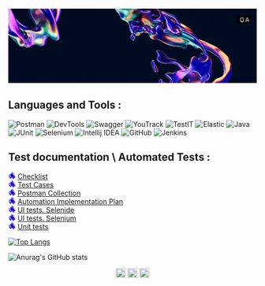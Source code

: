 ![Anna-Piskaeva-1.gif](https://github.com/AEryushova/AEryushova/blob/main/assert/Anna%20Piskaeva%20(1).gif)


## Languages and Tools :
![Postman](https://img.shields.io/badge/-Postman-1d076e?уstyle=for-the-badge&logo=postman)
![DevTools](https://img.shields.io/badge/-DevTools-1d076e?уstyle=for-the-badge&logo=googlechrome)
![Swagger](https://img.shields.io/badge/-Swagger-1d076e?уstyle=for-the-badge&logo=swagger)
![YouTrack](https://img.shields.io/badge/-YouTrack-1d076e?уstyle=for-the-badge&logo=youtrack&logoColor=097CDB)
![TestIT](https://img.shields.io/badge/-TestIT-1d076e?уstyle=for-the-badge&logo=TestITk&logoColor=097CDB)
![Elastic](https://img.shields.io/badge/-Elastic-1d076e?уstyle=for-the-badge&logo=elastic)
![Java](https://img.shields.io/badge/Java-1d076e?уstyle=for-the-badge&logo=openjdk&logoColor=red)
![JUnit](https://img.shields.io/badge/-Junit-1d076e?уstyle=for-the-badge&logo=junit5)
![Selenium](https://img.shields.io/badge/-Selenium-1d076e?estyle=for-the-badge&logo=Selenium&logoColor=#43B02A)
![Intellij IDEA](https://img.shields.io/badge/-Intellij_IDEA-1d076e?уstyle=for-the-badge&logo=IntelliJIDEA)
![GitHub](https://img.shields.io/badge/-GitHub-1d076e?уstyle=for-the-badge&logo=github)
![Jenkins](https://img.shields.io/badge/-Jenkins-1d076e?уstyle=for-the-badge&logo=jenkins)

## Test documentation \ Automated Tests :
<img src="https://github.com/AEryushova/AEryushova/blob/main/assert/9-0.png" width="15px"/> [Checklist](https://docs.google.com/spreadsheets/d/1q7dZi1ivcGzeShGkdvLY1sfDpnzkICJvfv8u1ikKDqs/edit?usp=sharing)\
<img src="https://github.com/AEryushova/AEryushova/blob/main/assert/9-0.png" width="15px"/> [Test Cases](https://docs.google.com/spreadsheets/d/1zkP6R82FU9pZrobSb8j-1diJbmiChvOAaj_VC_rgD2A/edit?usp=sharing)\
<img src="https://github.com/AEryushova/AEryushova/blob/main/assert/9-0.png" width="15px"/> [Postman Collection](https://github.com/AEryushova/Postman_Collection)\
<img src="https://github.com/AEryushova/AEryushova/blob/main/assert/9-0.png" width="15px"/> [Automation Implementation Plan](https://github.com/AEryushova/Automation_ImplementationPlan)\
<img src="https://github.com/AEryushova/AEryushova/blob/main/assert/9-0.png" width="15px"/> [UI tests. Selenide](https://github.com/AEryushova/Test_Automation.git)\
<img src="https://github.com/AEryushova/AEryushova/blob/main/assert/9-0.png" width="15px"/> [UI tests. Selenium](https://github.com/AEryushova/CardOrder.git)\
<img src="https://github.com/AEryushova/AEryushova/blob/main/assert/9-0.png" width="15px"/> [Unit tests](https://github.com/AEryushova/ProductManager)


[![Top Langs](https://github-readme-stats.vercel.app/api/top-langs/?username=AEryushova&show_icons=true&theme=nightowl&layout=compact)](https://github.com/anuraghazra/github-readme-stats)

![Anurag's GitHub stats](https://github-readme-stats.vercel.app/api?username=AEryushova&show_icons=true&theme=nightowl&&rank_icon=github)







<p align="center">
<a href="https://e.mail.ru/compose/?to=eryushovaa@yandex.ru" target="blank"><img align="center" src="https://cdn.jsdelivr.net/npm/simple-icons@3.0.1/icons/microsoftoutlook.svg" alt="" height="20" width="20" /></a>
<a href="https://instagram.com/anneryus?utm_source=qr&igshid=NGExMmI2YTkyZg%3D%3D" target="blank"><img align="center" src="https://cdn.jsdelivr.net/npm/simple-icons@3.0.1/icons/instagram.svg" alt="" height="20" width="20" /></a>
<a href="https://t.me/APi_ann" target="blank"><img align="center" src="https://cdn.jsdelivr.net/npm/simple-icons@3.0.1/icons/telegram.svg" alt="" height="20" width="20" /></a>
</p>
